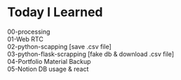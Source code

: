 # Today I Learned

00-processing<br>
01-Web RTC<br>
02-python-scapping [save .csv file]<br>
03-python-flask-scrapping [fake db & download .csv file]<br>
04-Portfolio Material Backup<br>
05-Notion DB usage & react<br>
